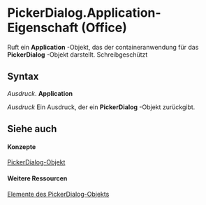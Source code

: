 
# PickerDialog.Application-Eigenschaft (Office)

Ruft ein  **Application** -Objekt, das der containeranwendung für das **PickerDialog** -Objekt darstellt. Schreibgeschützt


## Syntax

 _Ausdruck_. **Application**

 _Ausdruck_ Ein Ausdruck, der ein **PickerDialog** -Objekt zurückgibt.


## Siehe auch


#### Konzepte


[PickerDialog-Objekt](279b1a6a-f09d-a0e7-89c9-aac6c581439f.md)
#### Weitere Ressourcen


[Elemente des PickerDialog-Objekts](http://msdn.microsoft.com/library/4ad8074d-9611-79e9-48e8-8c4f5fbbaba0%28Office.15%29.aspx)
